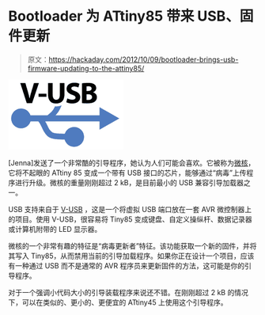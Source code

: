 # Bootloader 为 ATtiny85 带来 USB、固件更新

> 原文：<https://hackaday.com/2012/10/09/bootloader-brings-usb-firmware-updating-to-the-attiny85/>

![](img/9d90fc76ace50e2635474ed5ec35f98b.png "vusb")

[Jenna]发送了一个非常酷的引导程序，她认为人们可能会喜欢。它被称为[微核](https://github.com/bluebie/micronucleus-t85)，它将不起眼的 ATtiny 85 变成一个带有 USB 接口的芯片，能够通过“病毒”上传程序进行升级。微核的重量刚刚超过 2 kB，是目前最小的 USB 兼容引导加载器之一。

USB 支持来自于 [V-USB](http://www.obdev.at/products/vusb/index.html) ，这是一个将虚拟 USB 端口放在一套 AVR 微控制器上的项目。使用 V-USB，很容易将 Tiny85 变成键盘、自定义操纵杆、数据记录器或计算机附带的 LED 显示器。

微核的一个非常有趣的特征是“病毒更新者”特征。该功能获取一个新的固件，并将其写入 Tiny85，从而禁用当前的引导加载程序。如果你正在设计一个项目，应该有一种通过 USB 而不是通常的 AVR 程序员来更新固件的方法，这可能是你的引导程序。

对于一个强调小代码大小的引导装载程序来说还不错。在刚刚超过 2 kB 的情况下，可以在类似的、更小的、更便宜的 ATtiny45 上使用这个引导程序。